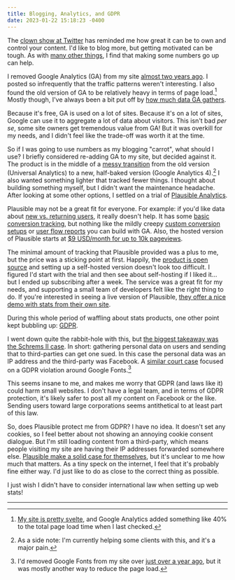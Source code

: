 ```yaml
---
title: Blogging, Analytics, and GDPR
date: 2023-01-22 15:18:23 -0400
---
```


The [clown show at Twitter](https://anderegg.ca/2022/11/15/twitter-is-going-great) has reminded me how great it can be to own and control your content. I'd like to blog more, but getting motivated can be tough. As with [many other things](https://www.bungie.net/7/en/Destiny/NewLight), I find that making some numbers go up can help.

I removed Google Analytics (GA) from my site [almost two years ago](https://github.com/gavinanderegg/gavinanderegg.github.io/commit/d334ad8fc494c44a90fc94f845b831f2b2474b52). I posted so infrequently that the traffic patterns weren't interesting. I also found the old version of GA to be relatively heavy in terms of page load.[^1] Mostly though, I've always been a bit put off by [how much data GA gathers](https://support.google.com/analytics/answer/9355658?hl=en).

Because it's free, GA is used on a lot of sites. Because it's on a lot of sites, Google can use it to aggregate a lot of data about visitors. This isn't bad *per se*, some site owners get tremendous value from GA! But it was overkill for my needs, and I didn't feel like the trade-off was worth it at the time.

So if I was going to use numbers as my blogging "carrot", what should I use? I briefly considered re-adding GA to my site, but decided against it. The product is in the middle of a [messy transition](https://support.google.com/analytics/answer/11583528?hl=en) from the old version (Universal Analytics) to a new, half-baked version (Google Analytics 4).[^2] I also wanted something lighter that tracked fewer things. I thought about building something myself, but I didn't want the maintenance headache. After looking at some other options, I settled on a trial of [Plausible Analytics](https://plausible.io/).

Plausible may not be a great fit for everyone. For example: if you'd like data about [new vs. returning users](https://plausible.io/data-policy#how-we-count-unique-users-without-cookies), it really doesn't help. It has some [basic conversion tracking](https://plausible.io/docs/pageview-goals), but nothing like the mildly creepy [custom conversion setups](https://support.google.com/analytics/answer/12846214) or [user flow reports](https://support.google.com/analytics/answer/9317498?hl=en) you can build with GA. Also, the hosted version of Plausible starts at [$9 USD/month for up to 10k pageviews](https://plausible.io/#pricing).

The minimal amount of tracking that Plausible provided was a plus to me, but the price was a sticking point at first. Happily, the [product is open source](https://github.com/plausible/analytics) and setting up a self-hosted version doesn't look too difficult. I figured I'd start with the trial and then see about self-hosting if I liked it… but I ended up subscribing after a week. The service was a great fit for my needs, and supporting a small team of developers felt like the right thing to do. If you're interested in seeing a live version of Plausible, [they offer a nice demo with stats from their own site](https://plausible.io/plausible.io).

During this whole period of waffling about stats products, one other point kept bubbling up: [GDPR](https://en.wikipedia.org/wiki/General_Data_Protection_Regulation).

I went down quite the rabbit-hole with this, but [the biggest takeaway was the Schrems II case](https://www.gdprsummary.com/schrems-ii/). In short: gathering personal data on users and sending that to third-parties can get one sued. In this case the personal data was an IP address and the third-party was Facebook. A [similar court case](https://cookie-script.com/blog/google-fonts-and-gdpr) focused on a GDPR violation around Google Fonts.[^3]

This seems insane to me, and makes me worry that GDPR (and laws like it) could harm small websites. I don't have a legal team, and in terms of GDPR protection, it's likely safer to post all my content on Facebook or the like. Sending users toward large corporations seems antithetical to at least part of this law.

So, does Plausible protect me from GDPR? I have no idea. It doesn't set any cookies, so I feel better about not showing an annoying cookie consent dialogue. But I'm still loading content from a third-party, which means people visiting my site are having their IP addresses forwarded somewhere else. [Plausible make a solid case for themselves](https://plausible.io/data-policy), but it's unclear to me how much that matters. As a tiny speck on the internet, I feel that it's probably fine either way. I'd just like to do as close to the correct thing as possible.

I just wish I didn't have to consider international law when setting up web stats!


---


[^1]: [My site is pretty svelte](https://1mb.club), and Google Analytics added something like 40% to the total page load time when I last checked.
[^2]: As a side note: I'm currently helping some clients with this, and it's a major pain.
[^3]: I'd removed Google Fonts from my site over [just over a year ago](https://github.com/gavinanderegg/gavinanderegg.github.io/commit/2c7a0b48e09b46621751e166a5b90fce8cea8bb8), but it was mostly another way to reduce the page load.
